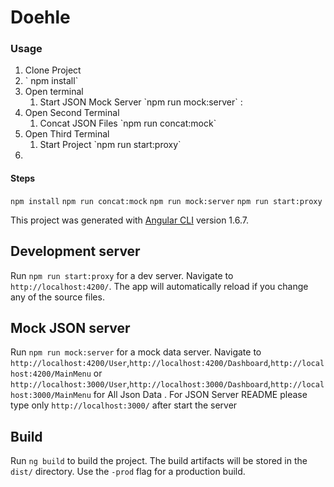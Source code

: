 # Doehle

### Usage
<ol>
    <li>
    Clone Project
    </li>
    <li>
        ` npm install`
    </li>
    <li>
        Open terminal  
        <ol>
        <li>
            Start JSON Mock Server  `npm run mock:server` :
        </li> 
        </ol>
    </li>
    <li>
        Open Second Terminal
        <ol>
            <li>
            Concat JSON Files `npm run concat:mock`
            </li>
        </ol>
    </li>
    <li>
        Open Third Terminal
        <ol>
        <li>
            Start Project  `npm run start:proxy`
        </li>
        </ol>
    <li>
</ol>

#### Steps
`npm install`
`npm run concat:mock`
`npm run mock:server`
`npm run start:proxy`

This project was generated with [Angular CLI](https://github.com/angular/angular-cli) version 1.6.7.

## Development server

Run `npm run start:proxy` for a dev server. Navigate to `http://localhost:4200/`. The app will automatically reload if you change any of the source files.

## Mock JSON server

Run `npm run mock:server` for a mock data server. Navigate to `http://localhost:4200/User`,`http://localhost:4200/Dashboard`,`http://localhost:4200/MainMenu` or `http://localhost:3000/User`,`http://localhost:3000/Dashboard`,`http://localhost:3000/MainMenu` for All Json Data . For JSON Server README please type only `http://localhost:3000/` after start the server

## Build 

Run `ng build` to build the project. The build artifacts will be stored in the `dist/` directory. Use the `-prod` flag for a production build.

